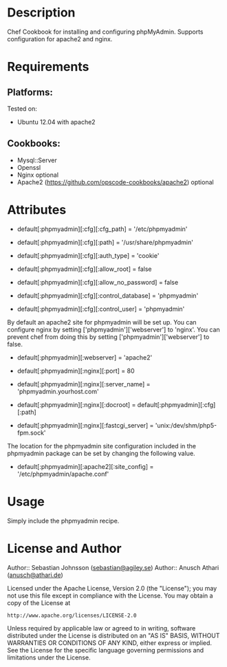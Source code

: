 Description
===========

Chef Cookbook for installing and configuring phpMyAdmin.
Supports configuration for apache2 and nginx.

Requirements
============

## Platforms:

Tested on:

* Ubuntu 12.04 with apache2

## Cookbooks:

* Mysql::Server
* Openssl
* Nginx optional
* Apache2 (https://github.com/opscode-cookbooks/apache2) optional

Attributes
==========

* default[:phpmyadmin][:cfg][:cfg_path]               =   '/etc/phpmyadmin'
* default[:phpmyadmin][:cfg][:path]                   =   '/usr/share/phpmyadmin'

* default[:phpmyadmin][:cfg][:auth_type]              =   'cookie'
* default[:phpmyadmin][:cfg][:allow_root]             =   false
* default[:phpmyadmin][:cfg][:allow_no_password]      =   false

* default[:phpmyadmin][:cfg][:control_database]       =   'phpmyadmin'
* default[:phpmyadmin][:cfg][:control_user]           =   'phpmyadmin'

By default an apache2 site for phpmyadmin will be set up. 
You can configure nginx by setting  ['phpmyadmin']['webserver'] to 'nginx'.
You can prevent chef from doing this by setting ['phpmyadmin']['webserver'] to false.

* default[:phpmyadmin][:webserver]                    =   'apache2'

* default[:phpmyadmin][:nginx][:port]                 =   80
* default[:phpmyadmin][:nginx][:server_name]          =   'phpmyadmin.yourhost.com'
* default[:phpmyadmin][:nginx][:docroot]              =   default[:phpmyadmin][:cfg][:path]
* default[:phpmyadmin][:nginx][:fastcgi_server]       =   'unix:/dev/shm/php5-fpm.sock'

The location for the phpmyadmin site configuration included in the phpmyadmin package can be set by changing 
the following value.

* default[:phpmyadmin][:apache2][:site_config]        =   '/etc/phpmyadmin/apache.conf'

Usage
=====

Simply include the phpmyadmin recipe.

License and Author
==================

Author:: Sebastian Johnsson (<sebastian@agiley.se>)
Author:: Anusch Athari (<anusch@athari.de>)

Licensed under the Apache License, Version 2.0 (the "License");
you may not use this file except in compliance with the License.
You may obtain a copy of the License at

    http://www.apache.org/licenses/LICENSE-2.0

Unless required by applicable law or agreed to in writing, software
distributed under the License is distributed on an "AS IS" BASIS,
WITHOUT WARRANTIES OR CONDITIONS OF ANY KIND, either express or implied.
See the License for the specific language governing permissions and
limitations under the License.
